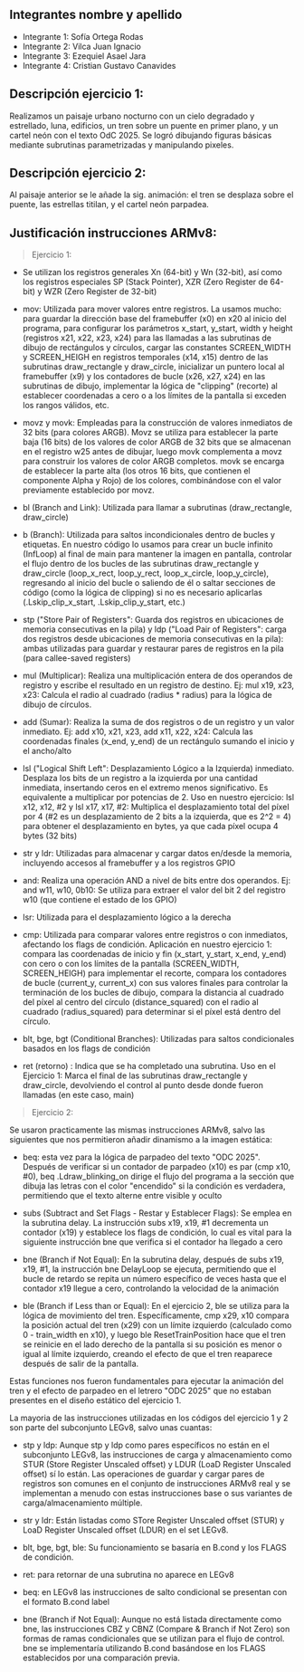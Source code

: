 
## Integrantes nombre y apellido

- Integrante 1: Sofía Ortega Rodas
- Integrante 2: Vilca Juan Ignacio
- Integrante 3: Ezequiel Asael Jara
- Integrante 4: Cristian Gustavo Canavides


## Descripción ejercicio 1: 
Realizamos un paisaje urbano nocturno con un cielo degradado y estrellado, luna, edificios, un tren sobre un puente en primer plano, y un cartel neón con el texto OdC 2025. Se logró dibujando figuras básicas mediante subrutinas parametrizadas y manipulando pixeles.



## Descripción ejercicio 2:

Al paisaje anterior se le añade la sig. animación: el tren se desplaza sobre el puente, las estrellas titilan, y el cartel neón parpadea.


## Justificación instrucciones ARMv8:

> Ejercicio 1: 

* Se utilizan los registros generales Xn (64-bit) y Wn (32-bit), así como los registros especiales SP (Stack Pointer), XZR (Zero Register de 64-bit) y WZR (Zero Register de 32-bit)

* mov: Utilizada para mover valores entre registros. La usamos mucho: para guardar la dirección base del framebuffer (x0) en x20 al inicio del programa, para configurar los parámetros x_start, y_start, width y height (registros x21, x22, x23, x24) para las llamadas a las subrutinas de dibujo de rectángulos y círculos, cargar las constantes SCREEN_WIDTH y SCREEN_HEIGH en registros temporales (x14, x15) dentro de las subrutinas draw_rectangle y draw_circle, inicializar un puntero local al framebuffer (x9) y los contadores de bucle (x26, x27, x24) en las subrutinas de dibujo, implementar la lógica de "clipping" (recorte) al establecer coordenadas a cero o a los límites de la pantalla si exceden los rangos válidos, etc.

* movz y movk: Empleadas para la construcción de valores inmediatos de 32 bits (para colores ARGB). Movz se utiliza para establecer la parte baja (16 bits) de los valores de color ARGB de 32 bits que se almacenan en el registro w25 antes de dibujar, luego movk complementa a movz para construir los valores de color ARGB completos. movk se encarga de establecer la parte alta (los otros 16 bits, que contienen el componente Alpha y Rojo) de los colores, combinándose con el valor previamente establecido por movz.

* bl (Branch and Link): Utilizada para llamar a subrutinas (draw_rectangle, draw_circle)

* b (Branch): Utilizada para saltos incondicionales dentro de bucles y etiquetas. En nuestro código lo usamos para crear un bucle infinito (InfLoop) al final de main para mantener la imagen en pantalla, controlar el flujo dentro de los bucles de las subrutinas draw_rectangle y draw_circle (loop_x_rect, loop_y_rect, loop_x_circle, loop_y_circle), regresando al inicio del bucle o saliendo de él o saltar secciones de código (como la lógica de clipping) si no es necesario aplicarlas (.Lskip_clip_x_start, .Lskip_clip_y_start, etc.)

* stp ("Store Pair of Registers": Guarda dos registros en ubicaciones de memoria consecutivas en la pila) y ldp ("Load Pair of Registers": carga dos registros desde ubicaciones de memoria consecutivas en la pila): ambas utilizadas para guardar y restaurar pares de registros en la pila (para callee-saved registers)


* mul (Multiplicar): Realiza una multiplicación entera de dos operandos de registro y escribe el resultado en un registro de destino. Ej: mul x19, x23, x23: Calcula el radio al cuadrado (radius * radius) para la lógica de dibujo de círculos.

* add (Sumar): Realiza la suma de dos registros o de un registro y un valor inmediato. Ej: add x10, x21, x23, add x11, x22, x24: Calcula las coordenadas finales (x_end, y_end) de un rectángulo sumando el inicio y el ancho/alto

* lsl ("Logical Shift Left": Desplazamiento Lógico a la Izquierda) inmediato. Desplaza los bits de un registro a la izquierda por una cantidad inmediata, insertando ceros en el extremo menos significativo. Es equivalente a multiplicar por potencias de 2. Uso en nuestro ejercicio: lsl x12, x12, #2 y lsl x17, x17, #2: Multiplica el desplazamiento total del píxel por 4 (#2 es un desplazamiento de 2 bits a la izquierda, que es 2^2 = 4) para obtener el desplazamiento en bytes, ya que cada píxel ocupa 4 bytes (32 bits)

* str y ldr: Utilizadas para almacenar y cargar datos en/desde la memoria, incluyendo accesos al framebuffer y a los registros GPIO

* and: Realiza una operación AND a nivel de bits entre dos operandos. Ej: and w11, w10, 0b10: Se utiliza para extraer el valor del bit 2 del registro w10 (que contiene el estado de los GPIO)

* lsr: Utilizada para el desplazamiento lógico a la derecha

* cmp: Utilizada para comparar valores entre registros o con inmediatos, afectando los flags de condición. Aplicación en nuestro ejercicio 1: compara las coordenadas de inicio y fin (x_start, y_start, x_end, y_end) con cero o con los límites de la pantalla (SCREEN_WIDTH, SCREEN_HEIGH) para implementar el recorte, compara los contadores de bucle (current_y, current_x) con sus valores finales para controlar la terminación de los bucles de dibujo, compara la distancia al cuadrado del píxel al centro del círculo (distance_squared) con el radio al cuadrado (radius_squared) para determinar si el píxel está dentro del círculo.

* blt, bge, bgt (Conditional Branches): Utilizadas para saltos condicionales basados en los flags de condición

* ret (retorno) : Indica que se ha completado una subrutina. Uso en el Ejercicio 1: Marca el final de las subrutinas draw_rectangle y draw_circle, devolviendo el control al punto desde donde fueron llamadas (en este caso, main)

> Ejercicio 2: 

Se usaron practicamente las mismas instrucciones ARMv8, salvo las siguientes que nos permitieron añadir dinamismo a la imagen estática: 

* beq: esta vez para la lógica de parpadeo del texto "ODC 2025". Después de verificar si un contador de parpadeo (x10) es par (cmp x10, #0), beq .Ldraw_blinking_on dirige el flujo del programa a la sección que dibuja las letras con el color "encendido" si la condición es verdadera, permitiendo que el texto alterne entre visible y oculto

* subs (Subtract and Set Flags - Restar y Establecer Flags): Se emplea en la subrutina delay. La instrucción subs x19, x19, #1 decrementa un contador (x19) y establece los flags de condición, lo cual es vital para la siguiente instrucción bne que verifica si el contador ha llegado a cero

* bne (Branch if Not Equal): En la subrutina delay, después de subs x19, x19, #1, la instrucción bne DelayLoop se ejecuta, permitiendo que el bucle de retardo se repita un número específico de veces hasta que el contador x19 llegue a cero, controlando la velocidad de la animación

* ble (Branch if Less than or Equal): En el ejercicio 2, ble se utiliza para la lógica de movimiento del tren. Específicamente, cmp x29, x10 compara la posición actual del tren (x29) con un límite izquierdo (calculado como 0 - train_width en x10), y luego ble ResetTrainPosition hace que el tren se reinicie en el lado derecho de la pantalla si su posición es menor o igual al límite izquierdo, creando el efecto de que el tren reaparece después de salir de la pantalla.


Estas funciones nos fueron fundamentales para ejecutar la animación del tren y el efecto de parpadeo en el letrero "ODC 2025" que no estaban presentes en el diseño estático del ejercicio 1.

La mayoria de las instrucciones utilizadas en los códigos del ejercicio 1 y 2 son parte del subconjunto LEGv8, salvo unas cuantas: 

* stp y ldp: Aunque stp y ldp como pares específicos no están en el subconjunto LEGv8, las instrucciones de carga y almacenamiento como STUR (Store Register Unscaled offset) y LDUR (LoaD Register Unscaled offset) sí lo están. Las operaciones de guardar y cargar pares de registros son comunes en el conjunto de instrucciones ARMv8 real y se implementan a menudo con estas instrucciones base o sus variantes de carga/almacenamiento múltiple.

* str y ldr: Están listadas como STore Register Unscaled offset (STUR) y LoaD Register Unscaled offset (LDUR) en el set LEGv8.

* blt, bge, bgt, ble: Su funcionamiento se basaría en B.cond y los FLAGS de condición.

* ret: para retornar de una subrutina no aparece en LEGv8

* beq: en LEGv8 las instrucciones de salto condicional se presentan con el formato B.cond label

* bne (Branch if Not Equal): Aunque no está listada directamente como bne, las instrucciones CBZ y CBNZ (Compare & Branch if Not Zero) son formas de ramas condicionales que se utilizan para el flujo de control. bne se implementaría utilizando B.cond basándose en los FLAGS establecidos por una comparación previa.
